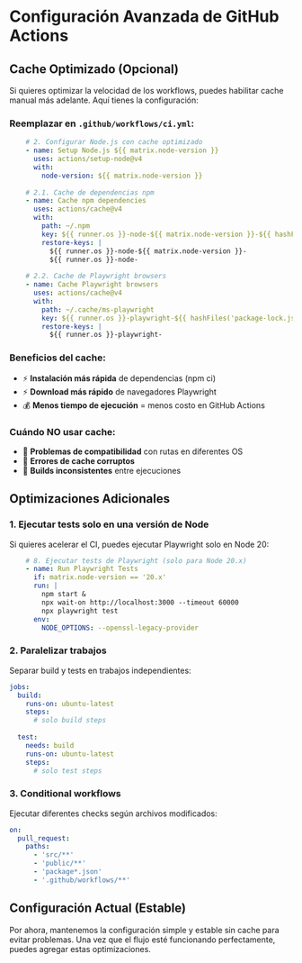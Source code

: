 # Configuración Avanzada de GitHub Actions

## Cache Optimizado (Opcional)

Si quieres optimizar la velocidad de los workflows, puedes habilitar cache manual más adelante. Aquí tienes la configuración:

### Reemplazar en `.github/workflows/ci.yml`:

```yaml
    # 2. Configurar Node.js con cache optimizado
    - name: Setup Node.js ${{ matrix.node-version }}
      uses: actions/setup-node@v4
      with:
        node-version: ${{ matrix.node-version }}
    
    # 2.1. Cache de dependencias npm
    - name: Cache npm dependencies
      uses: actions/cache@v4
      with:
        path: ~/.npm
        key: ${{ runner.os }}-node-${{ matrix.node-version }}-${{ hashFiles('**/package-lock.json') }}
        restore-keys: |
          ${{ runner.os }}-node-${{ matrix.node-version }}-
          ${{ runner.os }}-node-
    
    # 2.2. Cache de Playwright browsers
    - name: Cache Playwright browsers
      uses: actions/cache@v4
      with:
        path: ~/.cache/ms-playwright
        key: ${{ runner.os }}-playwright-${{ hashFiles('package-lock.json') }}
        restore-keys: |
          ${{ runner.os }}-playwright-
```

### Beneficios del cache:
- ⚡ **Instalación más rápida** de dependencias (npm ci)
- ⚡ **Download más rápido** de navegadores Playwright
- 💰 **Menos tiempo de ejecución** = menos costo en GitHub Actions

### Cuándo NO usar cache:
- 🚫 **Problemas de compatibilidad** con rutas en diferentes OS
- 🚫 **Errores de cache corruptos** 
- 🚫 **Builds inconsistentes** entre ejecuciones

## Optimizaciones Adicionales

### 1. Ejecutar tests solo en una versión de Node

Si quieres acelerar el CI, puedes ejecutar Playwright solo en Node 20:

```yaml
    # 8. Ejecutar tests de Playwright (solo para Node 20.x)
    - name: Run Playwright Tests
      if: matrix.node-version == '20.x'
      run: |
        npm start &
        npx wait-on http://localhost:3000 --timeout 60000
        npx playwright test
      env:
        NODE_OPTIONS: --openssl-legacy-provider
```

### 2. Paralelizar trabajos

Separar build y tests en trabajos independientes:

```yaml
jobs:
  build:
    runs-on: ubuntu-latest
    steps:
      # solo build steps
  
  test:
    needs: build
    runs-on: ubuntu-latest
    steps:
      # solo test steps
```

### 3. Conditional workflows

Ejecutar diferentes checks según archivos modificados:

```yaml
on:
  pull_request:
    paths:
      - 'src/**'
      - 'public/**'
      - 'package*.json'
      - '.github/workflows/**'
```

## Configuración Actual (Estable)

Por ahora, mantenemos la configuración simple y estable sin cache para evitar problemas. Una vez que el flujo esté funcionando perfectamente, puedes agregar estas optimizaciones.
